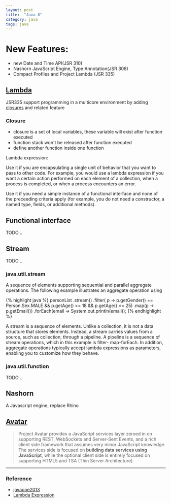 ```yaml
---
layout: post
title:  "Java 8"
category: java
tags: java
---
```


# New Features:
 * new Date and Time API(JSR 310)
 * Nashorn JavaScript Engine, Type Annotation(JSR 308)
 * Compact Profiles and Project Lambda (JSR 335)



## [Lambda][lambda] 
JSR335
support programming in a multicore environment by adding [closures][Closure] and related feature

### Closure
 * closure is a set of local variables, these variable will exist after function executed
 * function stack won't be released after function executed
 * define another function inside one function

Lambda expression:

Use it if you are encapsulating a single unit of behavior that you want to pass to other code. For example, you would use a lambda expression if you want a certain action performed on each element of a collection, when a process is completed, or when a process encounters an error.

Use it if you need a simple instance of a functional interface and none of the preceeding criteria apply (for example, you do not need a constructor, a named type, fields, or additional methods).



## Functional interface
TODO ..

## Stream
TODO ..

### java.util.stream
A sequence of elements supporting sequential and parallel aggregate
operations.  The following example illustrates an aggregate operation using

{% highlight java %}
 			personList
           		.stream()
                .filter(
                        p -> p.getGender() == Person.Sex.MALE
                                && p.getAge() >= 18
                                && p.getAge() <= 25)
                .map(p -> p.getEmail())
                .forEach(email -> System.out.println(email));
{% endhighlight %}

A stream is a sequence of elements. Unlike a collection, it is not a data structure that stores elements. Instead, a stream carries values from a source, such as collection, through a pipeline. A pipeline is a sequence of stream operations, which in this example is filter- map-forEach. In addition, aggregate operations typically accept lambda expressions as parameters, enabling you to customize how they behave.

### java.util.function
TODO ..


## Nashorn 
A Javascript engine, replace Rhino 


## [Avatar][avatar]
>Project Avatar provides a JavaScript services layer zeroed in on supporting REST, WebSockets and Server-Sent Events, and a rich client side framework that assumes very minor JavaScript knowledge. The services side is focused on **building data services using JavaScript**, while the optional client side is entirely focused on supporting HTML5 and TSA (Thin Server Architecture).

* * *

### Reference
 * [javaone2013][javaone2013]
 * [Lambda Expression][lambdaexpressions]



[avatar]: https://avatar.java.net/
[lambda]: http://openjdk.java.net/projects/lambda/
[javaone2013]: http://www.infoq.com/articles/javaone2013-roundup
[lambdaexpressions]: http://docs.oracle.com/javase/tutorial/java/javaOO/lambdaexpressions.html
[Closure]: http://en.wikipedia.org/wiki/Closure_%28computer_science%29